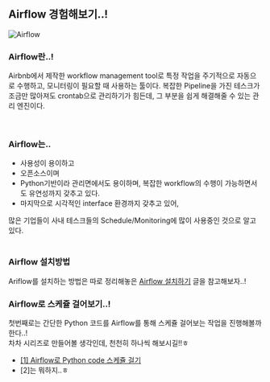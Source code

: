 ## Airflow 경험해보기..!

![Airflow](https://airflow.apache.org/images/feature-image.png)


### Airflow란..!
Airbnb에서 제작한 workflow management tool로 특정 작업을 주기적으로 자동으로 수행하고, 모니터링이 필요할 때 사용하는 툴이다. 복잡한 Pipeline을 가진 테스크가 조금만 많아져도 crontab으로 관리하기가 힘든데, 그 부분을 쉽게 해결해줄 수 있는 관리 엔진이다.  

<br/>  


### Airflow는..
* 사용성이 용이하고
* 오픈소스이며
* Python기반이라 관리면에서도 용이하며, 복잡한 workflow의 수행이 가능하면서도 유연성까지 갖추고 있다.
* 마지막으로 시각적인 interface 환경까지 갖추고 있어,

많은 기업들이 사내 테스크들의 Schedule/Monitoring에 많이 사용중인 것으로 알고 있다.  
<br/>  


### Airflow 설치방법  

Ariflow를 설치하는 방법은 따로 정리해놓은 [Airflow 설치하기](https://github.com/Hgene/airflow_tutorials/blob/master/install_airflow.md) 글을 참고해보자..!
<br/>  


### Airflow로 스케쥴 걸어보기..!

첫번째로는 간단한 Python 코드를 Airflow를 통해 스케쥴 걸어보는 작업을 진행해볼까 한다..!  
차차 시리즈로 만들어볼 생각인데, 천천히 하나씩 해보시길!!ㅎ

* [[1] Airflow로 Python code 스케쥴 걸기](https://github.com/Hgene/airflow_tutorials/blob/master/rec1_scheduling.md)
* [2]는 뭐하지..ㅎ




